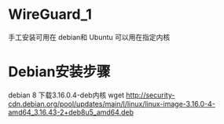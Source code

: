 # WireGuard_1
手工安装可用在 debian和 Ubuntu  可以用在指定内核

# Debian安装步骤


debian 8 下载3.16.0.4-deb内核
wget http://security-cdn.debian.org/pool/updates/main/l/linux/linux-image-3.16.0-4-amd64_3.16.43-2+deb8u5_amd64.deb
